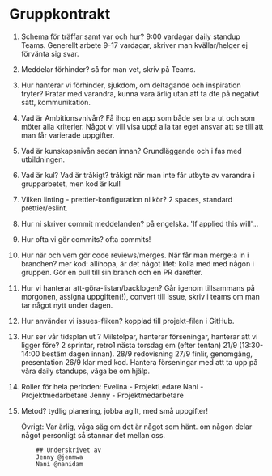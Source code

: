# Gruppkontrakt

1.  Schema för träffar samt var och hur?
    9:00 vardagar daily standup Teams.
    Generellt arbete 9-17 vardagar, skriver man kvällar/helger ej förvänta sig svar.

2.  Meddelar förhinder?
    så for man vet, skriv på Teams.

3.  Hur hanterar vi förhinder, sjukdom, om deltagande och inspiration tryter?
    Pratar med varandra, kunna vara ärlig utan att ta dte på negativt sätt, kommunikation.

4.  Vad är Ambitionsvnivån?
    Få ihop en app som både ser bra ut och som möter alla kriterier. Något vi vill visa upp!
    alla tar eget ansvar att se till att man får varierade uppgifter.

5.  Vad är kunskapsnivån sedan innan?
    Grundläggande och i fas med utbildningen.

6.  Vad är kul? Vad är tråkigt?
    tråkigt när man inte får utbyte av varandra i grupparbetet, men kod är kul!

7.  Vilken linting - prettier-konfiguration ni kör?
    2 spaces, standard prettier/eslint.

8.  Hur ni skriver commit meddelanden?
    på engelska. 'If applied this will'...

9.  Hur ofta vi gör commits?
    ofta commits!

10. Hur när och vem gör code reviews/merges. När får man merge:a in i branchen?
    mer kod: allihopa, är det något litet: kolla med med någon i gruppen. Gör en pull till sin branch och en PR därefter.

11. Hur vi hanterar att-göra-listan/backlogen?
    Går igenom tillsammans på morgonen, assigna uppgiften(!), convert till issue, skriv i teams om man tar något nytt under dagen.

12. Hur använder vi issues-fliken?
    kopplad till projekt-filen i GitHub.

13. Hur ser vår tidsplan ut ? Milstolpar, hanterar förseningar, hanterar att vi ligger före?
    2 sprintar, retro1 nästa torsdag em (efter tentan) 21/9 (13:30-14:00 bestäm dagen innan).
    28/9 redovisning
    27/9 finlir, genomgång, presentation
    26/9 klar med kod.
    Hantera förseningar med att ta upp på våra daily standups, våga be om hjälp.

14. Roller för hela perioden:
    Evelina - ProjektLedare
    Nani - Projektmedarbetare
    Jenny - Projektmedarbetare

15. Metod?
    tydlig planering, jobba agilt, med små uppgifter!

    Övrigt:
    Var ärlig, våga säg om det är något som hänt. om någon delar något personligt så stannar det mellan oss.

            ## Underskrivet av
            Jenny @jenmwa
            Nani @nanidam
